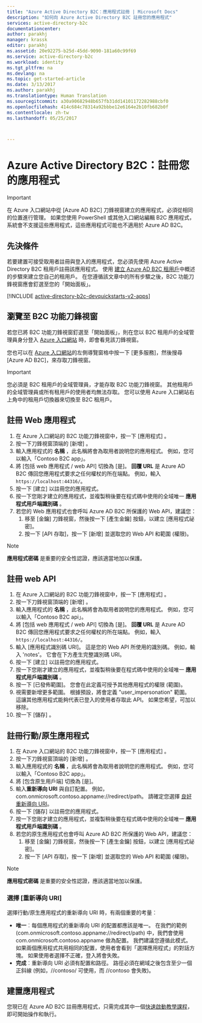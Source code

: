 ```yaml
---
title: "Azure Active Directory B2C：應用程式註冊 | Microsoft Docs"
description: "如何向 Azure Active Directory B2C 註冊您的應用程式"
services: active-directory-b2c
documentationcenter: 
author: parakhj
manager: krassk
editor: parakhj
ms.assetid: 20e92275-b25d-45dd-9090-181a60c99f69
ms.service: active-directory-b2c
ms.workload: identity
ms.tgt_pltfrm: na
ms.devlang: na
ms.topic: get-started-article
ms.date: 3/13/2017
ms.author: parakhj
ms.translationtype: Human Translation
ms.sourcegitcommit: a30a90682948b657fb31dd14101172282988cbf0
ms.openlocfilehash: 414c684c78314a92bbbe12e6164e2b10fb682b0f
ms.contentlocale: zh-tw
ms.lasthandoff: 05/25/2017



---
```

# <a name="azure-active-directory-b2c-register-your-application"></a>Azure Active Directory B2C：註冊您的應用程式

> [!IMPORTANT]
> 在 Azure 入口網站中從 [Azure AD B2C] 刀鋒視窗建立的應用程式，必須從相同的位置進行管理。 如果您使用 PowerShell 或其他入口網站編輯 B2C 應用程式，系統會不支援這些應用程式，這些應用程式可能也不適用於 Azure AD B2C。
> 
> 

## <a name="prerequisite"></a>先決條件
若要建置可接受取用者註冊與登入的應用程式，您必須先使用 Azure Active Directory B2C 租用戶註冊該應用程式。 使用 [建立 Azure AD B2C 租用戶](active-directory-b2c-get-started.md)中概述的步驟來建立您自己的租用戶。 在您遵循該文章中的所有步驟之後，B2C 功能刀鋒視窗應會釘選至您的「開始面板」。

[!INCLUDE [active-directory-b2c-devquickstarts-v2-apps](../../includes/active-directory-b2c-devquickstarts-v2-apps.md)]

## <a name="navigate-to-the-b2c-features-blade"></a>瀏覽至 B2C 功能刀鋒視窗
若您已將 B2C 功能刀鋒視窗釘選至「開始面板」，則在您以 B2C 租用戶的全域管理員身分登入 [Azure 入口網站](https://portal.azure.com/) 時，即會看見該刀鋒視窗。

您也可以在 [Azure 入口網站](https://portal.azure.com/)的左側導覽窗格中按一下 [更多服務]，然後搜尋 [Azure AD B2C]，來存取刀鋒視窗。

> [!IMPORTANT]
> 您必須是 B2C 租用戶的全域管理員，才能存取 B2C 功能刀鋒視窗。 其他租用戶的全域管理員或所有租用戶的使用者均無法存取。  您可以使用 Azure 入口網站右上角中的租用戶切換器來切換至 B2C 租用戶。
> 
> 

## <a name="register-a-web-application"></a>註冊 Web 應用程式
1. 在 Azure 入口網站的 B2C 功能刀鋒視窗中，按一下 [應用程式] 。
2. 按一下刀鋒視窗頂端的 [新增]  。
3. 輸入應用程式的 **名稱** ，此名稱將會為取用者說明您的應用程式。 例如，您可以輸入「Contoso B2C app」。
4. 將 [包括 web 應用程式 / web API] 切換為 [是]。 **回覆 URL** 是 Azure AD B2C 傳回您應用程式要求之任何權杖的所在端點。 例如，輸入 `https://localhost:44316/`。
5. 按一下 [建立]  以註冊您的應用程式。
6. 按一下您剛才建立的應用程式，並複製稍後要在程式碼中使用的全域唯一 **應用程式用戶端識別碼** 。 
7. 若您的 Web 應用程式也會呼叫 Azure AD B2C 所保護的 Web API，建議您：
   1. 移至 [金鑰] 刀鋒視窗，然後按一下 [產生金鑰] 按鈕，以建立 [應用程式祕密]。
   2. 按一下 [API 存取]，按一下 [新增] 並選取您的 Web API 和範圍 (權限)。

> [!NOTE]
> **應用程式密碼** 是重要的安全性認證，應該適當地加以保護。
> 
   

## <a name="register-a-web-api"></a>註冊 web API
1. 在 Azure 入口網站的 B2C 功能刀鋒視窗中，按一下 [應用程式] 。
2. 按一下刀鋒視窗頂端的 [新增]  。
3. 輸入應用程式的 **名稱** ，此名稱將會為取用者說明您的應用程式。 例如，您可以輸入「Contoso B2C api」。
4. 將 [包括 web 應用程式 / web API] 切換為 [是]。 **回覆 URL** 是 Azure AD B2C 傳回您應用程式要求之任何權杖的所在端點。 例如，輸入 `https://localhost:44316/`。
5. 輸入 [應用程式識別碼 URI]。 這是您的 Web API 所使用的識別碼。 例如，輸入 'notes'。 它會在下方產生完整識別碼 URI。 
6. 按一下 [建立]  以註冊您的應用程式。
7. 按一下您剛才建立的應用程式，並複製稍後要在程式碼中使用的全域唯一 **應用程式用戶端識別碼** 。
8. 按一下 [已發佈範圍]。 您會在此定義可授予其他應用程式的權限 (範圍)。
9. 視需要新增更多範圍。 根據預設，將會定義 "user_impersonation" 範圍。 這讓其他應用程式能夠代表已登入的使用者存取此 API。 如果您希望，可加以移除。 
10. 按一下 [儲存] 。

## <a name="register-a-mobilenative-application"></a>註冊行動/原生應用程式
1. 在 Azure 入口網站的 B2C 功能刀鋒視窗中，按一下 [應用程式] 。
2. 按一下刀鋒視窗頂端的 [新增]  。
3. 輸入應用程式的 **名稱** ，此名稱將會為取用者說明您的應用程式。 例如，您可以輸入「Contoso B2C app」。
4. 將 [包含原生用戶端] 切換為 [是]。
5. 輸入**重新導向 URI** 與自訂配置。 例如，com.onmicrosoft.contoso.appname://redirect/path。 請確定您選擇 [良好重新導向 URI](#choosing-a-redirect-uri)。
6. 按一下 [儲存] 以註冊您的應用程式。
7. 按一下您剛才建立的應用程式，並複製稍後要在程式碼中使用的全域唯一 **應用程式用戶端識別碼** 。
8. 若您的原生應用程式也會呼叫 Azure AD B2C 所保護的 Web API，建議您：
   1. 移至 [金鑰] 刀鋒視窗，然後按一下 [產生金鑰] 按鈕，以建立 [應用程式祕密]。
   2. 按一下 [API 存取]，按一下 [新增] 並選取您的 Web API 和範圍 (權限)。

> [!NOTE]
> **應用程式密碼** 是重要的安全性認證，應該適當地加以保護。
> 

### <a name="choosing-a-redirect-uri"></a>選擇 [重新導向 URI]
選擇行動/原生應用程式的重新導向 URI 時，有兩個重要的考量︰ 
* **唯一**︰每個應用程式的重新導向 URI 的配置都應該是唯一。 在我們的範例 (com.onmicrosoft.contoso.appname://redirect/path) 中，我們會使用 com.onmicrosoft.contoso.appname 做為配置。 我們建議您遵循此模式。 如果兩個應用程式共用相同的配置，使用者會看到「選擇應用程式」的對話方塊。 如果使用者選擇不正確，登入將會失敗。 
* **完成**︰重新導向 URI 必須有配置和路徑。 路徑必須在網域之後包含至少一個正斜線 (例如，//contoso/ 可使用，而 //contoso 會失敗)。 

## <a name="build-an-application"></a>建置應用程式
您現已在 Azure AD B2C 註冊應用程式，只需完成其中一個[快速啟動教學課程](active-directory-b2c-overview.md#get-started)，即可開始操作和執行。


